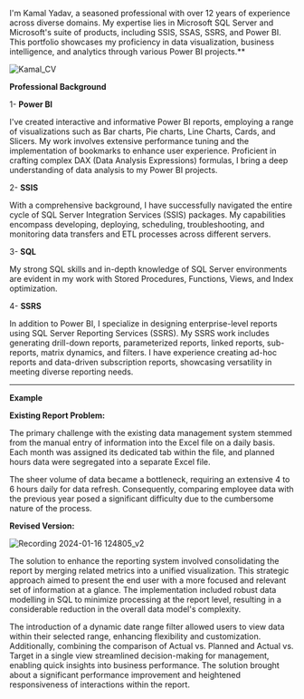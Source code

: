 
I'm Kamal Yadav, a seasoned professional with over 12 years of experience across diverse domains. My expertise lies in Microsoft SQL Server and Microsoft's suite of products, including SSIS, SSAS, SSRS, and Power BI. 
This portfolio showcases my proficiency in data visualization, business intelligence, and analytics through various Power BI projects.**

![Kamal_CV](https://github.com/kamaly0624/Power-BI-Portfolio/assets/145849475/abe495df-1ce6-447c-a726-6c390d3a1569)


**Professional Background**

1- **Power BI**

I've created interactive and informative Power BI reports, employing a range of visualizations such as Bar charts, Pie charts, Line Charts, Cards, and Slicers. My work involves extensive performance tuning and the implementation of bookmarks to enhance user experience.
Proficient in crafting complex DAX (Data Analysis Expressions) formulas, I bring a deep understanding of data analysis to my Power BI projects.

2- **SSIS**

With a comprehensive background, I have successfully navigated the entire cycle of SQL Server Integration Services (SSIS) packages. My capabilities encompass developing, deploying, scheduling, troubleshooting, and monitoring data transfers and ETL processes across different servers.


3- **SQL**

My strong SQL skills and in-depth knowledge of SQL Server environments are evident in my work with Stored Procedures, Functions, Views, and Index optimization.

4- **SSRS**


In addition to Power BI, I specialize in designing enterprise-level reports using SQL Server Reporting Services (SSRS). My SSRS work includes generating drill-down reports, parameterized reports, linked reports, sub-reports, matrix dynamics, and filters.
I have experience creating ad-hoc reports and data-driven subscription reports, showcasing versatility in meeting diverse reporting needs.

-------------------------------------------------------------------------------------------------------------------------------------------------------


**Example**

**Existing Report Problem:**

The primary challenge with the existing data management system stemmed from the manual entry of information into the Excel file on a daily basis. Each month was assigned its dedicated tab within the file, and planned hours data were segregated into a separate Excel file.

The sheer volume of data became a bottleneck, requiring an extensive 4 to 6 hours daily for data refresh. Consequently, comparing employee data with the previous year posed a significant difficulty due to the cumbersome nature of the process.


**Revised Version:**

![Recording 2024-01-16 124805_v2](https://github.com/kumarvirek/Power-BI-Portfolio/assets/156269260/19713ac9-c562-446b-8318-f6ed8b266b86)

The solution to enhance the reporting system involved consolidating the report by merging related metrics into a unified visualization. This strategic approach aimed to present the end user with a more focused and relevant set of information at a glance. The implementation included robust data modelling in SQL to minimize processing at the report level, resulting in a considerable reduction in the overall data model's complexity.

The introduction of a dynamic date range filter allowed users to view data within their selected range, enhancing flexibility and customization. Additionally, combining the comparison of Actual vs. Planned and Actual vs. Target in a single view streamlined decision-making for management, enabling quick insights into business performance. The solution brought about a significant performance improvement and heightened responsiveness of interactions within the report. 





